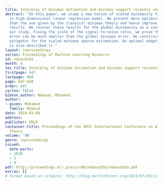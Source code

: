 ```yaml
---
title: Interplay of minimax estimation and minimax support recovery under sparsity
abstract: "In this paper, we study a new notion of scaled minimaxity for sparse estimation
  in high-dimensional linear regression model. We present more optimistic lower bounds
  than the one given by the classical minimax theory and hence improve on existing
  results. We recover sharp results for the global minimaxity as a consequence of
  our study. Fixing the scale of the signal-to-noise ratio, we prove that the estimation
  error can be much smaller than the global minimax error. We construct a new optimal
  estimator for the scaled minimax sparse estimation. An optimal adaptive procedure
  is also described.\r "
layout: inproceedings
series: Proceedings of Machine Learning Research
id: ndaoud10a
month: 0
tex_title: Interplay of minimax estimation and minimax support recovery under sparsity
firstpage: 647
lastpage: 668
page: 647-668
order: 647
cycles: false
bibtex_author: Ndaoud, Mohamed
author:
- given: Mohamed
  family: Ndaoud
date: 2010-03-09
address: 
publisher: PMLR
container-title: Proceedings of the 30th International Conference on Algorithmic Learning
  Theory
volume: '98'
genre: inproceedings
issued:
  date-parts:
  - 2010
  - 3
  - 9
pdf: http://proceedings.mlr.press/v98/ndaoud10a/ndaoud10a.pdf
extras: []
# Format based on citeproc: http://blog.martinfenner.org/2013/07/30/citeproc-yaml-for-bibliographies/
---
```

